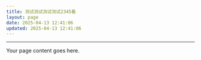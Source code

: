 ```yaml
---
title: 测试测试测试测试2345看
layout: page
date: 2025-04-13 12:41:06
updated: 2025-04-13 12:41:06
---
```


---

Your page content goes here.